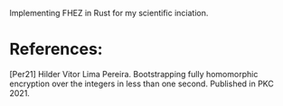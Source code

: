 Implementing FHEZ in Rust for my scientific inciation.

# References:
[Per21] Hilder Vitor Lima Pereira. Bootstrapping fully homomorphic encryption over the integers in less than one second. Published in PKC 2021.

